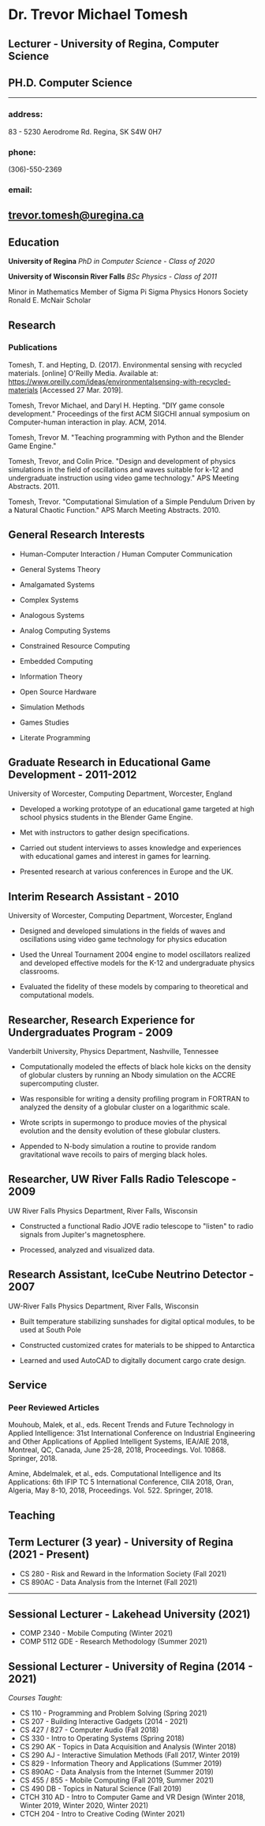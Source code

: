 # Dr. Trevor Michael Tomesh 
## Lecturer - University of Regina, Computer Science
## PH.D. Computer Science
---
### address:
83 - 5230 Aerodrome Rd. 
Regina, SK S4W 0H7

### phone:
(306)-550-2369

### email:
trevor.tomesh@uregina.ca
---

## Education

**University of Regina**
*PhD in Computer Science - Class of 2020*

**University of Wisconsin River Falls**
*BSc Physics - Class of 2011*

Minor in Mathematics
Member of Sigma Pi Sigma Physics Honors Society
Ronald E. McNair Scholar

## Research


### Publications

Tomesh, T. and Hepting, D. (2017). Environmental sensing with recycled
materials. \[online\] O'Reilly Media. Available at:
https://www.oreilly.com/ideas/environmentalsensing-with-recycled-materials
\[Accessed 27 Mar. 2019\].

Tomesh, Trevor Michael, and Daryl H. Hepting. "DIY game console
development." Proceedings of the first ACM SIGCHI annual symposium on
Computer-human interaction in play. ACM, 2014.

Tomesh, Trevor M. "Teaching programming with Python and the Blender Game
Engine."

Tomesh, Trevor, and Colin Price. "Design and development of physics
simulations in the field of oscillations and waves suitable for k-12 and
undergraduate instruction using video game technology." APS Meeting
Abstracts. 2011.

Tomesh, Trevor. "Computational Simulation of a Simple Pendulum Driven by
a Natural Chaotic Function." APS March Meeting Abstracts. 2010.


General Research Interests
--------------------------

-   Human-Computer Interaction / Human Computer Communication

-   General Systems Theory

-   Amalgamated Systems

-   Complex Systems

-   Analogous Systems

-   Analog Computing Systems

-   Constrained Resource Computing

-   Embedded Computing

-   Information Theory

-   Open Source Hardware

-   Simulation Methods

-   Games Studies

-   Literate Programming


Graduate Research in Educational Game Development - 2011-2012 
-------------------------------------------------------------

University of Worcester, Computing Department, Worcester, England

-   Developed a working prototype of an educational game targeted at
    high school physics students in the Blender Game Engine.

-   Met with instructors to gather design specifications.

-   Carried out student interviews to asses knowledge and experiences
    with educational games and interest in games for learning.

-   Presented research at various conferences in Europe and the UK.


Interim Research Assistant - 2010
---------------------------------

University of Worcester, Computing Department, Worcester, England

-   Designed and developed simulations in the fields of waves and
    oscillations using video game technology for physics education

-   Used the Unreal Tournament 2004 engine to model oscillators realized
    and developed effective models for the K-12 and undergraduate
    physics classrooms.

-   Evaluated the fidelity of these models by comparing to theoretical
    and computational models.


Researcher, Research Experience for Undergraduates Program - 2009 
-----------------------------------------------------------------

Vanderbilt University, Physics Department, Nashville, Tennessee

-   Computationally modeled the effects of black hole kicks on the
    density of globular clusters by running an Nbody simulation on the
    ACCRE supercomputing cluster.

-   Was responsible for writing a density profiling program in FORTRAN
    to analyzed the density of a globular cluster on a logarithmic
    scale.

-   Wrote scripts in supermongo to produce movies of the physical
    evolution and the density evolution of these globular clusters.

-   Appended to N-body simulation a routine to provide random
    gravitational wave recoils to pairs of merging black holes.


Researcher, UW River Falls Radio Telescope - 2009 
-------------------------------------------------

UW River Falls Physics Department, River Falls, Wisconsin

-   Constructed a functional Radio JOVE radio telescope to \"listen\" to
    radio signals from Jupiter's magnetosphere.

-   Processed, analyzed and visualized data.


Research Assistant, IceCube Neutrino Detector - 2007 
----------------------------------------------------

UW-River Falls Physics Department, River Falls, Wisconsin

-   Built temperature stabilizing sunshades for digital optical modules,
    to be used at South Pole

-   Constructed customized crates for materials to be shipped to
    Antarctica

-   Learned and used AutoCAD to digitally document cargo crate design.


## Service

### Peer Reviewed Articles

Mouhoub, Malek, et al., eds. Recent Trends and Future Technology in
Applied Intelligence: 31st International Conference on Industrial
Engineering and Other Applications of Applied Intelligent Systems,
IEA/AIE 2018, Montreal, QC, Canada, June 25-28, 2018, Proceedings. Vol.
10868. Springer, 2018.

Amine, Abdelmalek, et al., eds. Computational Intelligence and Its
Applications: 6th IFIP TC 5 International Conference, CIIA 2018, Oran,
Algeria, May 8-10, 2018, Proceedings. Vol. 522. Springer, 2018.


## Teaching

Term Lecturer (3 year) - University of Regina (2021 - Present)
----------------------------------------------------------

- CS 280 - Risk and Reward in the Information Society (Fall 2021)
- CS 890AC - Data Analysis from the Internet (Fall 2021)

----------------------------------------------------------

Sessional Lecturer  - Lakehead University (2021) 
----------------------------------------------------------

- COMP 2340 - Mobile Computing (Winter 2021)
- COMP 5112 GDE - Research Methodology (Summer 2021)

Sessional Lecturer  - University of Regina (2014 - 2021) 
----------------------------------------------------------

*Courses Taught:*

-   CS 110 - Programming and Problem Solving (Spring 2021)
-   CS 207 - Building Interactive Gadgets (2014 - 2021)
-   CS 427 / 827 - Computer Audio (Fall 2018)
-   CS 330 - Intro to Operating Systems (Spring 2018)
-   CS 290 AK - Topics in Data Acquisition and Analysis (Winter 2018)
-   CS 290 AJ - Interactive Simulation Methods (Fall 2017, Winter 2019)
-   CS 829 - Information Theory and Applications (Summer 2019)
-   CS 890AC - Data Analysis from the Internet (Summer 2019)
-   CS 455 / 855 - Mobile Computing (Fall 2019, Summer 2021)
-   CS 490 DB - Topics in Natural Science (Fall 2019)
-   CTCH 310 AD - Intro to Computer Game and VR Design (Winter 2018,
    Winter 2019, Winter 2020, Winter 2021)
-   CTCH 204 - Intro to Creative Coding (Winter 2021)

